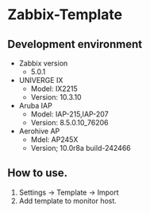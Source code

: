 # Zabbix-Template
## Development environment
- Zabbix version
  - 5.0.1
- UNIVERGE IX
  - Model: IX2215
  - Version: 10.3.10
- Aruba IAP
  - Model: IAP-215,IAP-207
  - Version: 8.5.0.10_76206
- Aerohive AP
  - Mdel: AP245X
  - Version; 10.0r8a build-242466
## How to use.
1. Settings -> Template -> Import
1. Add template to monitor host.
